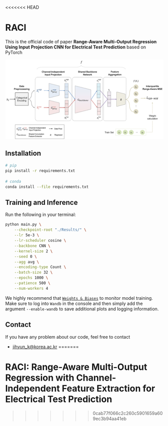 <<<<<<< HEAD
# RACI

This is the official code of paper **Range-Aware Multi-Output Regression Using Input Projection CNN for Electrical Test Prediction** based on PyTorch

![Overall Framework](./Img/fig4.png)

## Installation
```bash
# pip
pip install -r requirements.txt

# conda
conda install --file requirements.txt
```

## Training and Inference
Run the following in your terminal:
```bash
python main.py \
    --checkpoint-root "./Results/" \
    --lr 5e-3 \
    --lr-scheduler cosine \
    --backbone CNN \
    --kernel-size 2 \
    --seed 0 \
    --agg avg \
    --encoding-type Count \
    --batch-size 32 \
    --epochs 1000 \
    --patience 500 \
    --num-workers 4
```
We highly recommend that [`Weights & Biases`](https://kr.wandb.ai/) to monitor model training. Make sure to log into `Wandb` in the console and then simply add the argument `--enable-wandb` to save additional plots and logging information.

## Contact
If you have any problem about our code, feel free to contact 
* jihyun_k@korea.ac.kr
=======
# RACI: Range-Aware Multi-Output Regression with Channel-Independent Feature Extraction for Electrical Test Prediction
>>>>>>> 0cab77f066c2c260c5901659a609ec3b94aa41eb
